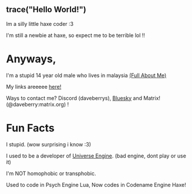 ## trace("Hello World!")

Im a silly little haxe coder :3

I'm still a newbie at haxe, so expect me to be terrible lol !!

# Anyways,

I'm a stupid 14 year old male who lives in malaysia [(Full About Me)](https://daveberry.netlify.app/daveberry/aboutme)

My links areeeee [here!](https://daveberry.netlify.app/)

Ways to contact me? Discord (daveberrys), [Bluesky](https://bsky.app/profile/weirdpersontbh.bsky.social) and Matrix! (@daveberry:matrix.org) !

# Fun Facts

I stupid. (wow surprising i know :3)

I used to be a developer of [Universe Engine](https://github.com/VideoBotYT/Universe-Engine). (bad engine, dont play or use it)

I'm NOT homophobic or transphobic.

Used to code in Psych Engine Lua, Now codes in Codename Engine Haxe!
